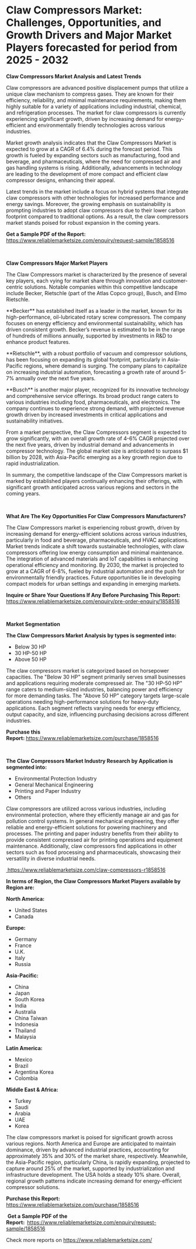 <p><h1>Claw Compressors Market: Challenges, Opportunities, and Growth Drivers and Major Market Players forecasted for period from 2025 - 2032</h1></p><p><strong>Claw Compressors Market Analysis and Latest Trends</strong></p>
<p><p>Claw compressors are advanced positive displacement pumps that utilize a unique claw mechanism to compress gases. They are known for their efficiency, reliability, and minimal maintenance requirements, making them highly suitable for a variety of applications including industrial, chemical, and refrigeration processes. The market for claw compressors is currently experiencing significant growth, driven by increasing demand for energy-efficient and environmentally friendly technologies across various industries.</p><p>Market growth analysis indicates that the Claw Compressors Market is expected to grow at a CAGR of 6.4% during the forecast period. This growth is fueled by expanding sectors such as manufacturing, food and beverage, and pharmaceuticals, where the need for compressed air and gas handling systems is rising. Additionally, advancements in technology are leading to the development of more compact and efficient claw compressor designs, enhancing their appeal.</p><p>Latest trends in the market include a focus on hybrid systems that integrate claw compressors with other technologies for increased performance and energy savings. Moreover, the growing emphasis on sustainability is prompting industries to adopt claw compressors due to their lower carbon footprint compared to traditional options. As a result, the claw compressors market stands poised for robust expansion in the coming years.</p></p>
<p><strong>Get a Sample PDF of the Report:&nbsp;</strong> <a href="https://www.reliablemarketsize.com/enquiry/request-sample/1858516?utm_campaign=2890&utm_medium=2&utm_source=Github&utm_content=ia&utm_term=28022025&utm_id=claw-compressors">https://www.reliablemarketsize.com/enquiry/request-sample/1858516</a></p>
<p>&nbsp;</p>
<p><strong>Claw Compressors Major Market Players</strong></p>
<p><p>The Claw Compressors market is characterized by the presence of several key players, each vying for market share through innovation and customer-centric solutions. Notable companies within this competitive landscape include Becker, Rietschle (part of the Atlas Copco group), Busch, and Elmo Rietschle. </p><p>**Becker** has established itself as a leader in the market, known for its high-performance, oil-lubricated rotary screw compressors. The company focuses on energy efficiency and environmental sustainability, which has driven consistent growth. Becker’s revenue is estimated to be in the range of hundreds of millions annually, supported by investments in R&D to enhance product features.</p><p>**Rietschle**, with a robust portfolio of vacuum and compressor solutions, has been focusing on expanding its global footprint, particularly in Asia-Pacific regions, where demand is surging. The company plans to capitalize on increasing industrial automation, forecasting a growth rate of around 5-7% annually over the next five years.</p><p>**Busch** is another major player, recognized for its innovative technology and comprehensive service offerings. Its broad product range caters to various industries including food, pharmaceuticals, and electronics. The company continues to experience strong demand, with projected revenue growth driven by increased investments in critical applications and sustainability initiatives.</p><p>From a market perspective, the Claw Compressors segment is expected to grow significantly, with an overall growth rate of 4-6% CAGR projected over the next five years, driven by industrial demand and advancements in compressor technology. The global market size is anticipated to surpass $1 billion by 2028, with Asia-Pacific emerging as a key growth region due to rapid industrialization.</p><p>In summary, the competitive landscape of the Claw Compressors market is marked by established players continually enhancing their offerings, with significant growth anticipated across various regions and sectors in the coming years.</p></p>
<p>&nbsp;</p>
<p><strong>What Are The Key Opportunities For Claw Compressors Manufacturers?</strong></p>
<p><p>The Claw Compressors market is experiencing robust growth, driven by increasing demand for energy-efficient solutions across various industries, particularly in food and beverage, pharmaceuticals, and HVAC applications. Market trends indicate a shift towards sustainable technologies, with claw compressors offering low energy consumption and minimal maintenance. The integration of advanced materials and IoT capabilities is enhancing operational efficiency and monitoring. By 2030, the market is projected to grow at a CAGR of 6-8%, fueled by industrial automation and the push for environmentally friendly practices. Future opportunities lie in developing compact models for urban settings and expanding in emerging markets.</p></p>
<p><strong>Inquire or Share Your Questions If Any Before Purchasing This Report:</strong> <a href="https://www.reliablemarketsize.com/enquiry/pre-order-enquiry/1858516?utm_campaign=2890&utm_medium=2&utm_source=Github&utm_content=ia&utm_term=28022025&utm_id=claw-compressors">https://www.reliablemarketsize.com/enquiry/pre-order-enquiry/1858516</a></p>
<p>&nbsp;</p>
<p><strong>Market Segmentation</strong></p>
<p><strong>The Claw Compressors Market Analysis by types is segmented into:</strong></p>
<p><ul><li>Below 30 HP</li><li>30 HP-50 HP</li><li>Above 50 HP</li></ul></p>
<p><p>The claw compressors market is categorized based on horsepower capacities. The "Below 30 HP" segment primarily serves small businesses and applications requiring moderate compressed air. The "30 HP-50 HP" range caters to medium-sized industries, balancing power and efficiency for more demanding tasks. The "Above 50 HP" category targets large-scale operations needing high-performance solutions for heavy-duty applications. Each segment reflects varying needs for energy efficiency, output capacity, and size, influencing purchasing decisions across different industries.</p></p>
<p><strong>Purchase this Report:&nbsp;</strong><a href="https://www.reliablemarketsize.com/purchase/1858516?utm_campaign=2890&utm_medium=2&utm_source=Github&utm_content=ia&utm_term=28022025&utm_id=claw-compressors">https://www.reliablemarketsize.com/purchase/1858516</a></p>
<p>&nbsp;</p>
<p><strong>The Claw Compressors Market Industry Research by Application is segmented into:</strong></p>
<p><ul><li>Environmental Protection Industry</li><li>General Mechanical Engineering</li><li>Printing and Paper Industry</li><li>Others</li></ul></p>
<p><p>Claw compressors are utilized across various industries, including environmental protection, where they efficiently manage air and gas for pollution control systems. In general mechanical engineering, they offer reliable and energy-efficient solutions for powering machinery and processes. The printing and paper industry benefits from their ability to provide consistent compressed air for printing operations and equipment maintenance. Additionally, claw compressors find applications in other sectors such as food processing and pharmaceuticals, showcasing their versatility in diverse industrial needs.</p></p>
<p><a href="https://www.reliablemarketsize.com/claw-compressors-r1858516?utm_campaign=2890&utm_medium=2&utm_source=Github&utm_content=ia&utm_term=28022025&utm_id=claw-compressors">&nbsp;https://www.reliablemarketsize.com/claw-compressors-r1858516</a></p>
<p><strong>In terms of Region, the Claw Compressors Market Players available by Region are:</strong></p>
<p>
    <p> <strong> North America: </strong>
        <ul>
            <li>United States</li>
            <li>Canada</li>
        </ul>
        </p> 
    <p> <strong> Europe: </strong>
        <ul>
            <li>Germany</li>
            <li>France</li>
            <li>U.K.</li>
            <li>Italy</li>
            <li>Russia</li>
        </ul>
        </p> 
    <p> <strong> Asia-Pacific: </strong>
        <ul>
            <li>China</li>
            <li>Japan</li>
            <li>South Korea</li>
            <li>India</li>
            <li>Australia</li>
            <li>China Taiwan</li>
            <li>Indonesia</li>
            <li>Thailand</li>
            <li>Malaysia</li>
        </ul>
        </p> 
    <p> <strong> Latin America: </strong>
        <ul>
            <li>Mexico</li>
            <li>Brazil</li>
            <li>Argentina Korea</li>
            <li>Colombia</li>
        </ul>
        </p> 
    <p> <strong> Middle East & Africa: </strong>
        <ul>
            <li>Turkey</li>
            <li>Saudi</li>
            <li>Arabia</li>
            <li>UAE</li>
            <li>Korea</li>
        </ul>
    </p>
    </p>
<p><p>The claw compressors market is poised for significant growth across various regions. North America and Europe are anticipated to maintain dominance, driven by advanced industrial practices, accounting for approximately 35% and 30% of the market share, respectively. Meanwhile, the Asia-Pacific region, particularly China, is rapidly expanding, projected to capture around 25% of the market, supported by industrialization and infrastructure development. The USA holds a steady 10% share. Overall, regional growth patterns indicate increasing demand for energy-efficient compressor solutions.</p></p>
<p><strong>Purchase this Report: </strong><a href="https://www.reliablemarketsize.com/purchase/1858516?utm_campaign=2890&utm_medium=2&utm_source=Github&utm_content=ia&utm_term=28022025&utm_id=claw-compressors">https://www.reliablemarketsize.com/purchase/1858516</a></p>
<p>&nbsp;<strong>Get a Sample PDF of the Report:&nbsp;&nbsp;</strong><a href="https://www.reliablemarketsize.com/enquiry/request-sample/1858516?utm_campaign=2890&utm_medium=2&utm_source=Github&utm_content=ia&utm_term=28022025&utm_id=claw-compressors">https://www.reliablemarketsize.com/enquiry/request-sample/1858516</a></p>
<p><strong></strong></p>
<p>Check more reports on <a href="https://www.reliablemarketsize.com/?utm_campaign=2890&utm_medium=2&utm_source=Github&utm_content=ia&utm_term=28022025&utm_id=claw-compressors">https://www.reliablemarketsize.com/</a></p>